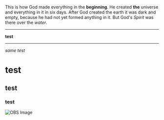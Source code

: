 This is how God made everything in the **beginning**. He created __the__ universe and everything in it in six days. After God created the earth it was dark and empty, because he had not yet formed anything in it. But God's *Spirit* was there over the _water_.

---
**test**
***
*same*
_test_



# test
## test
### test
![OBS Image](https://cdn.door43.org/obs/jpg/360px/obs-en-01-02.jpg)
